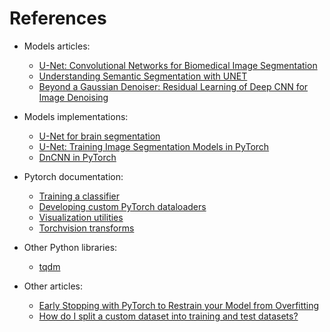 # References

- Models articles:
    - [U-Net: Convolutional Networks for Biomedical Image Segmentation](https://arxiv.org/pdf/1505.04597.pdf)
    - [Understanding Semantic Segmentation with UNET](https://towardsdatascience.com/understanding-semantic-segmentation-with-unet-6be4f42d4b47)
    - [Beyond a Gaussian Denoiser: Residual Learning of Deep CNN for Image Denoising](https://arxiv.org/pdf/1608.03981.pdf)

- Models implementations:
    - [U-Net for brain segmentation](https://github.com/mateuszbuda/brain-segmentation-pytorch)
    - [U-Net: Training Image Segmentation Models in PyTorch](https://www.pyimagesearch.com/2021/11/08/u-net-training-image-segmentation-models-in-pytorch/)
    - [DnCNN in PyTorch](https://github.com/SaoYan/DnCNN-PyTorch)

- Pytorch documentation:
    - [Training a classifier](https://pytorch.org/tutorials/beginner/blitz/cifar10_tutorial.html)
    - [Developing custom PyTorch dataloaders](https://pytorch.org/tutorials/recipes/recipes/custom_dataset_transforms_loader.html)
    - [Visualization utilities](https://pytorch.org/vision/master/auto_examples/plot_visualization_utils.html)
    - [Torchvision transforms](https://pytorch.org/vision/stable/transforms.html)

- Other Python libraries:
    - [tqdm](https://github.com/tqdm/tqdm)

- Other articles:
    - [Early Stopping with PyTorch to Restrain your Model from Overfitting](https://medium.com/analytics-vidhya/early-stopping-with-pytorch-to-restrain-your-model-from-overfitting-dce6de4081c5)
    - [How do I split a custom dataset into training and test datasets?](https://stackoverflow.com/questions/50544730/how-do-i-split-a-custom-dataset-into-training-and-test-datasets)
